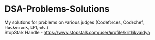 # DSA-Problems-Solutions
My solutions for problems on various judges (Codeforces, Codechef, Hackerrank, EPI, etc.)  
StopStalk Handle - https://www.stopstalk.com/user/profile/krithikvaidya
